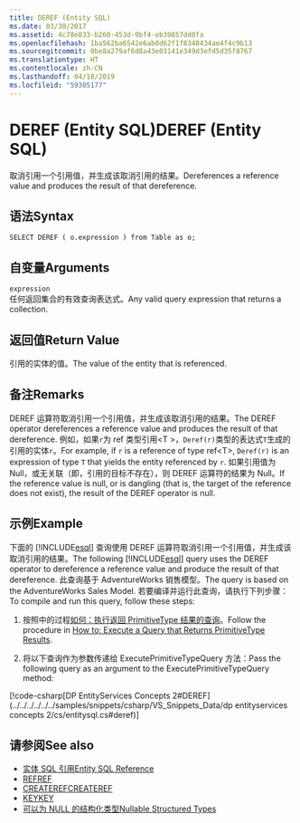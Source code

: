 ```yaml
---
title: DEREF (Entity SQL)
ms.date: 03/30/2017
ms.assetid: 4c78e833-b260-453d-9bf4-eb39857dd0fa
ms.openlocfilehash: 1ba562ba6542e6ab0d62f1f8348434ae4f4c9b13
ms.sourcegitcommit: 0be8a279af6d8a43e03141e349d3efd5d35f8767
ms.translationtype: HT
ms.contentlocale: zh-CN
ms.lasthandoff: 04/18/2019
ms.locfileid: "59305177"
---
```

# <a name="deref-entity-sql"></a><span data-ttu-id="57195-102">DEREF (Entity SQL)</span><span class="sxs-lookup"><span data-stu-id="57195-102">DEREF (Entity SQL)</span></span>
<span data-ttu-id="57195-103">取消引用一个引用值，并生成该取消引用的结果。</span><span class="sxs-lookup"><span data-stu-id="57195-103">Dereferences a reference value and produces the result of that dereference.</span></span>  
  
## <a name="syntax"></a><span data-ttu-id="57195-104">语法</span><span class="sxs-lookup"><span data-stu-id="57195-104">Syntax</span></span>  
  
```  
SELECT DEREF ( o.expression ) from Table as o;  
```  
  
## <a name="arguments"></a><span data-ttu-id="57195-105">自变量</span><span class="sxs-lookup"><span data-stu-id="57195-105">Arguments</span></span>  
 `expression`  
 <span data-ttu-id="57195-106">任何返回集合的有效查询表达式。</span><span class="sxs-lookup"><span data-stu-id="57195-106">Any valid query expression that returns a collection.</span></span>  
  
## <a name="return-value"></a><span data-ttu-id="57195-107">返回值</span><span class="sxs-lookup"><span data-stu-id="57195-107">Return Value</span></span>  
 <span data-ttu-id="57195-108">引用的实体的值。</span><span class="sxs-lookup"><span data-stu-id="57195-108">The value of the entity that is referenced.</span></span>  
  
## <a name="remarks"></a><span data-ttu-id="57195-109">备注</span><span class="sxs-lookup"><span data-stu-id="57195-109">Remarks</span></span>  
 <span data-ttu-id="57195-110">DEREF 运算符取消引用一个引用值，并生成该取消引用的结果。</span><span class="sxs-lookup"><span data-stu-id="57195-110">The DEREF operator dereferences a reference value and produces the result of that dereference.</span></span> <span data-ttu-id="57195-111">例如，如果`r`为 ref 类型引用\<T >，`Deref(r)`类型的表达式`T`生成的引用的实体`r`。</span><span class="sxs-lookup"><span data-stu-id="57195-111">For example, if `r` is a reference of type ref\<T>, `Deref(r)` is an expression of type `T` that yields the entity referenced by `r`.</span></span> <span data-ttu-id="57195-112">如果引用值为 Null，或无关联（即，引用的目标不存在），则 DEREF 运算符的结果为 Null。</span><span class="sxs-lookup"><span data-stu-id="57195-112">If the reference value is null, or is dangling (that is, the target of the reference does not exist), the result of the DEREF operator is null.</span></span>  
  
## <a name="example"></a><span data-ttu-id="57195-113">示例</span><span class="sxs-lookup"><span data-stu-id="57195-113">Example</span></span>  
 <span data-ttu-id="57195-114">下面的 [!INCLUDE[esql](../../../../../../includes/esql-md.md)] 查询使用 DEREF 运算符取消引用一个引用值，并生成该取消引用的结果。</span><span class="sxs-lookup"><span data-stu-id="57195-114">The following [!INCLUDE[esql](../../../../../../includes/esql-md.md)] query uses the DEREF operator to dereference a reference value and produce the result of that dereference.</span></span> <span data-ttu-id="57195-115">此查询基于 AdventureWorks 销售模型。</span><span class="sxs-lookup"><span data-stu-id="57195-115">The query is based on the AdventureWorks Sales Model.</span></span> <span data-ttu-id="57195-116">若要编译并运行此查询，请执行下列步骤：</span><span class="sxs-lookup"><span data-stu-id="57195-116">To compile and run this query, follow these steps:</span></span>  
  
1. <span data-ttu-id="57195-117">按照中的过程[如何：执行返回 PrimitiveType 结果的查询](../../../../../../docs/framework/data/adonet/ef/how-to-execute-a-query-that-returns-primitivetype-results.md)。</span><span class="sxs-lookup"><span data-stu-id="57195-117">Follow the procedure in [How to: Execute a Query that Returns PrimitiveType Results](../../../../../../docs/framework/data/adonet/ef/how-to-execute-a-query-that-returns-primitivetype-results.md).</span></span>  
  
2. <span data-ttu-id="57195-118">将以下查询作为参数传递给 ExecutePrimitiveTypeQuery 方法：</span><span class="sxs-lookup"><span data-stu-id="57195-118">Pass the following query as an argument to the ExecutePrimitiveTypeQuery method:</span></span>  
  
 [!code-csharp[DP EntityServices Concepts 2#DEREF](../../../../../../samples/snippets/csharp/VS_Snippets_Data/dp entityservices concepts 2/cs/entitysql.cs#deref)]  
  
## <a name="see-also"></a><span data-ttu-id="57195-119">请参阅</span><span class="sxs-lookup"><span data-stu-id="57195-119">See also</span></span>

- [<span data-ttu-id="57195-120">实体 SQL 引用</span><span class="sxs-lookup"><span data-stu-id="57195-120">Entity SQL Reference</span></span>](../../../../../../docs/framework/data/adonet/ef/language-reference/entity-sql-reference.md)
- [<span data-ttu-id="57195-121">REF</span><span class="sxs-lookup"><span data-stu-id="57195-121">REF</span></span>](../../../../../../docs/framework/data/adonet/ef/language-reference/ref-entity-sql.md)
- [<span data-ttu-id="57195-122">CREATEREF</span><span class="sxs-lookup"><span data-stu-id="57195-122">CREATEREF</span></span>](../../../../../../docs/framework/data/adonet/ef/language-reference/createref-entity-sql.md)
- [<span data-ttu-id="57195-123">KEY</span><span class="sxs-lookup"><span data-stu-id="57195-123">KEY</span></span>](../../../../../../docs/framework/data/adonet/ef/language-reference/key-entity-sql.md)
- [<span data-ttu-id="57195-124">可以为 NULL 的结构化类型</span><span class="sxs-lookup"><span data-stu-id="57195-124">Nullable Structured Types</span></span>](../../../../../../docs/framework/data/adonet/ef/language-reference/nullable-structured-types-entity-sql.md)
